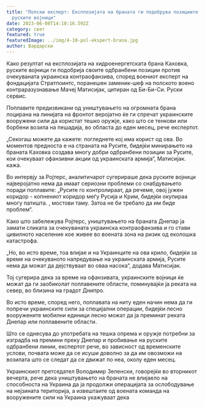 ```yaml
---
title: "Полски експерт: Експлозијата на браната ги подобрува позициите на
  руските војници"
date: 2023-06-08T14:10:16.592Z
category: свет
featured: true
featuredImage: ../img/4-10-pol-ekspert-brana.jpg
author: Вардарски
---
```

Како резултат на експлозијата на хидроенергетската брана Каховка, руските војници ги подобрија своите одбранбени позиции против очекуваната украинска контраофанзива, според воениот експерт на фондацијата Стратпоинтс, поранешен заменик-шеф на полското воено контраразузнавање Мачеј Матисијак, цитиран од Би-Би-Си. Руски сервис.

Поплавите предизвикани од уништувањето на огромната брана лоцирана на линијата на фронтот веројатно ќе ги спречат украинските вооружени сили да користат тешко оружје, како што се тенкови или борбени возила на пешадија, во областа до еден месец, рече експертот.

„Секогаш можете да кажете: погледнете кој има корист од ова. Во моментов предноста е на страната на Русите, бидејќи минирањето на браната Каховка создава многу добри одбранбени позиции за Русите, кои очекуваат офанзивни акции од украинската армија“, Матисијак. кажа.

Во интервју за Ројтерс, аналитичарот сугерираше дека руските војници најверојатно нема да имаат сериозни проблеми со снабдувањето поради поплавите: „Русите го контролираат, да речеме, овој јужен коридор - копнениот коридор меѓу Русија и Крим, бидејќи окупираа многу патишта. , мостови таму. Затоа не би требало да им биде проблем“.

Како што забележува Ројтерс, уништувањето на браната Днепар ја замати сликата за очекуваната украинска контраофанзива и го стави цивилното население кое живее во воената зона на ризик од еколошка катастрофа.

„Но, во исто време, тоа влијае и на Украинците на ова крило, бидејќи за време на очекуваното напредување на украинската армија, Русите нема да можат да дејствуваат во оваа насока“, додава Матисијак.

Тој сугерира дека за време на офанзивата, украинските војници ќе можат да ги заобиколат поплавените области, поминувајќи ја реката на север, во близина на градот Днипро.

Во исто време, според него, поплавата на ниту еден начин нема да ги попречи украинските сили за специјални операции, бидејќи лесно вооружените мобилни единици лесно можат да ја преминат реката Днепар или поплавените области.

Што се однесува до употребата на тешка опрема и оружје потребни за изградба на премини преку Днепар и пробивање на руските одбранбени линии, експертот рече, во зависност од временските услови, почвата може да се исуши доволно за да им овозможи на возилата што се следат да се движат по неа, околу еден месец.

Украинскиот претседател Володимир Зеленски, говорејќи во вторникот вечерта, рече дека уништувањето на браната не влијаело на способноста на Украина да ја продолжи операцијата за ослободување на нејзината територија, а извештаите од воената команда на вооружените сили на Украина укажуваат дека